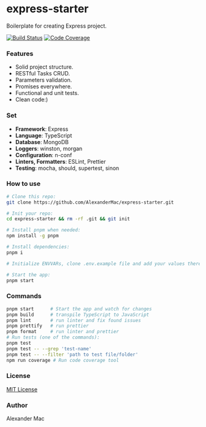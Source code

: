 # express-starter
Boilerplate for creating Express project.

[![Build Status](https://github.com/AlexanderMac/express-starter/workflows/CI/badge.svg)](https://github.com/AlexanderMac/express-starter/actions?query=workflow%3ACI)
[![Code Coverage](https://codecov.io/gh/AlexanderMac/express-starter/branch/master/graph/badge.svg)](https://codecov.io/gh/AlexanderMac/express-starter)

### Features
- Solid project structure.
- RESTful Tasks CRUD.
- Parameters validation.
- Promises everywhere.
- Functional and unit tests.
- Clean code:)

### Set
 - **Framework**: Express
 - **Language**: TypeScript
 - **Database**: MongoDB
 - **Loggers**: winston, morgan
 - **Configuration**: n-conf
 - **Linters, Formatters**: ESLint, Prettier
 - **Testing**: mocha, should, supertest, sinon

### How to use
```sh
# Clone this repo:
git clone https://github.com/AlexanderMac/express-starter.git

# Init your repo:
cd express-starter && rm -rf .git && git init

# Install pnpm when needed:
npm install -g pnpm

# Install dependencies:
pnpm i

# Initialize ENVVARs, clone .env.example file and add your values there

# Start the app:
pnpm start
```

### Commands
```sh
pnpm start      # Start the app and watch for changes
pnpm build      # transpile TypeScript to JavaScript
pnpm lint       # run linter and fix found issues
pnpm prettify   # run prettier
pnpm format     # run linter and prettier
# Run tests (one of the commands):
pnpm test
pnpm test -- --grep 'test-name'
pnpm test -- --filter 'path to test file/folder'
npm run coverage # Run code coverage tool
```

### License
[MIT License](LICENSE)

### Author
Alexander Mac
